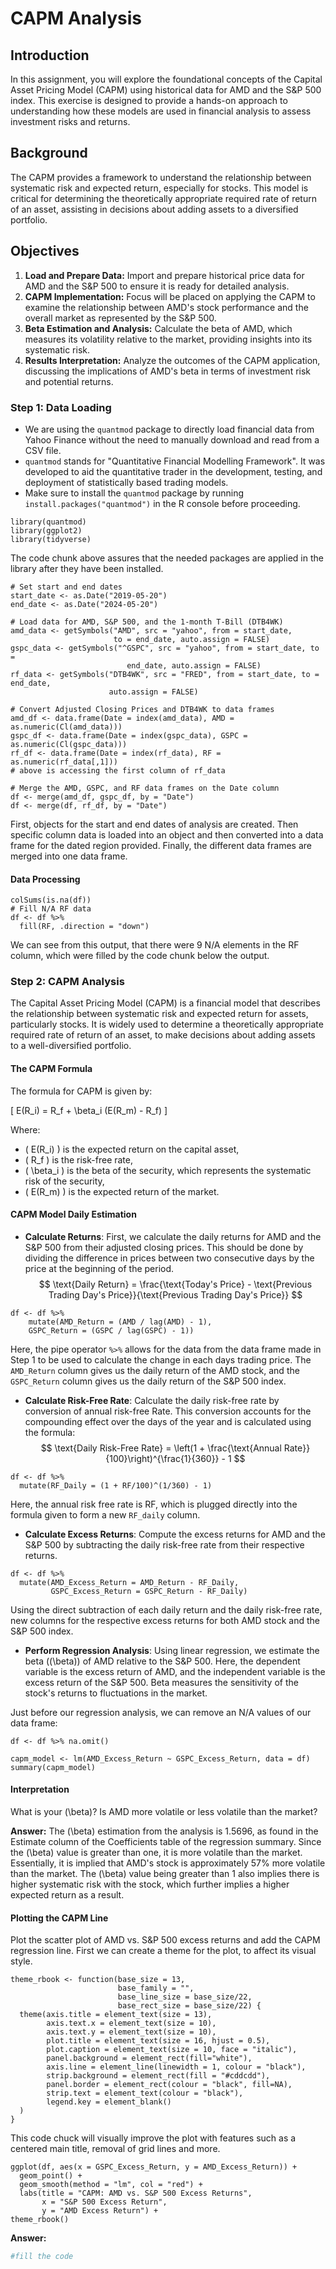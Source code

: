 
# CAPM Analysis


## Introduction

In this assignment, you will explore the foundational concepts of the Capital Asset Pricing Model (CAPM) using historical data for AMD and the S&P 500 index. This exercise is designed to provide a hands-on approach to understanding how these models are used in financial analysis to assess investment risks and returns.

## Background

The CAPM provides a framework to understand the relationship between systematic risk and expected return, especially for stocks. This model is critical for determining the theoretically appropriate required rate of return of an asset, assisting in decisions about adding assets to a diversified portfolio.

## Objectives

1. **Load and Prepare Data:** Import and prepare historical price data for AMD and the S&P 500 to ensure it is ready for detailed analysis.
2. **CAPM Implementation:** Focus will be placed on applying the CAPM to examine the relationship between AMD's stock performance and the overall market as represented by the S&P 500.
3. **Beta Estimation and Analysis:** Calculate the beta of AMD, which measures its volatility relative to the market, providing insights into its systematic risk.
4. **Results Interpretation:** Analyze the outcomes of the CAPM application, discussing the implications of AMD's beta in terms of investment risk and potential returns.

### Step 1: Data Loading

- We are using the `quantmod` package to directly load financial data from Yahoo Finance without the need to manually download and read from a CSV file.
- `quantmod` stands for "Quantitative Financial Modelling Framework". It was developed to aid the quantitative trader in the development, testing, and deployment of statistically based trading models.
- Make sure to install the `quantmod` package by running `install.packages("quantmod")` in the R console before proceeding.
```{r packages}
library(quantmod)
library(ggplot2)
library(tidyverse)
```
The code chunk above assures that the needed packages are applied in the library after they have been installed.
```{r load-data}
# Set start and end dates
start_date <- as.Date("2019-05-20")
end_date <- as.Date("2024-05-20")

# Load data for AMD, S&P 500, and the 1-month T-Bill (DTB4WK)
amd_data <- getSymbols("AMD", src = "yahoo", from = start_date, 
                       to = end_date, auto.assign = FALSE)
gspc_data <- getSymbols("^GSPC", src = "yahoo", from = start_date, to = 
                          end_date, auto.assign = FALSE)
rf_data <- getSymbols("DTB4WK", src = "FRED", from = start_date, to = end_date, 
                      auto.assign = FALSE)

# Convert Adjusted Closing Prices and DTB4WK to data frames
amd_df <- data.frame(Date = index(amd_data), AMD = as.numeric(Cl(amd_data)))
gspc_df <- data.frame(Date = index(gspc_data), GSPC = as.numeric(Cl(gspc_data)))
rf_df <- data.frame(Date = index(rf_data), RF = as.numeric(rf_data[,1]))  
# above is accessing the first column of rf_data

# Merge the AMD, GSPC, and RF data frames on the Date column
df <- merge(amd_df, gspc_df, by = "Date")
df <- merge(df, rf_df, by = "Date")
```
First, objects for the start and end dates of analysis are created. Then specific column data is loaded into an object and then converted into a data frame for the dated region provided. Finally, the different data frames are merged into one data frame.
#### Data Processing 
```{r data}
colSums(is.na(df))
# Fill N/A RF data
df <- df %>%
  fill(RF, .direction = "down") 
```
We can see from this output, that there were 9 N/A elements in the RF column, which were filled by the code chunk below the output.

### Step 2: CAPM Analysis

The Capital Asset Pricing Model (CAPM) is a financial model that describes the relationship between systematic risk and expected return for assets, particularly stocks. It is widely used to determine a theoretically appropriate required rate of return of an asset, to make decisions about adding assets to a well-diversified portfolio.

#### The CAPM Formula
The formula for CAPM is given by:

\[ E(R_i) = R_f + \beta_i (E(R_m) - R_f) \]

Where:

- \( E(R_i) \) is the expected return on the capital asset,
- \( R_f \) is the risk-free rate,
- \( \beta_i \) is the beta of the security, which represents the systematic risk of the security,
- \( E(R_m) \) is the expected return of the market.



#### CAPM Model Daily Estimation

- **Calculate Returns**: First, we calculate the daily returns for AMD and the S&P 500 from their adjusted closing prices. This should be done by dividing the difference in prices between two consecutive days by the price at the beginning of the period.
$$
\text{Daily Return} = \frac{\text{Today's Price} - \text{Previous Trading Day's Price}}{\text{Previous Trading Day's Price}}
$$

```{r return}
df <- df %>%
    mutate(AMD_Return = (AMD / lag(AMD) - 1),
    GSPC_Return = (GSPC / lag(GSPC) - 1))
```
Here, the pipe operator `%>%` allows for the data from the data frame made in Step 1 to be used to calculate the change in each days trading price.
The `AMD_Return` column gives us the daily return of the AMD stock, and the `GSPC_Return` column gives us the daily return of the S&P 500 index.

- **Calculate Risk-Free Rate**: Calculate the daily risk-free rate by conversion of annual risk-free Rate. This conversion accounts for the compounding effect over the days of the year and is calculated using the formula:
$$
\text{Daily Risk-Free Rate} = \left(1 + \frac{\text{Annual Rate}}{100}\right)^{\frac{1}{360}} - 1
$$

```{r riskfree}
df <- df %>%
  mutate(RF_Daily = (1 + RF/100)^(1/360) - 1)
```
Here, the annual risk free rate is RF, which is plugged directly into the formula given to form a new `RF_daily` column. 

- **Calculate Excess Returns**: Compute the excess returns for AMD and the S&P 500 by subtracting the daily risk-free rate from their respective returns.

```{r excess return}
df <- df %>%
  mutate(AMD_Excess_Return = AMD_Return - RF_Daily,
         GSPC_Excess_Return = GSPC_Return - RF_Daily)
```
Using the direct subtraction of each daily return and the daily risk-free rate, new columns for the respective excess returns for both AMD stock and the S&P 500 index.

- **Perform Regression Analysis**: Using linear regression, we estimate the beta (\(\beta\)) of AMD relative to the S&P 500. Here, the dependent variable is the excess return of AMD, and the independent variable is the excess return of the S&P 500. Beta measures the sensitivity of the stock's returns to fluctuations in the market.

Just before our regression analysis, we can remove an N/A values of our data frame:
```{r NA removal}
df <- df %>% na.omit()
```

```{r lm}
capm_model <- lm(AMD_Excess_Return ~ GSPC_Excess_Return, data = df)
summary(capm_model)
```


#### Interpretation

What is your \(\beta\)? Is AMD more volatile or less volatile than the market?

**Answer:**
The \(\beta\) estimation from the analysis is 1.5696, as found in the Estimate column of the Coefficients table of the regression summary. Since the \(\beta\) value is greater than one, it is more volatile than the market. Essentially, it is implied that AMD's stock is approximately 57% more volatile than the market. The \(\beta\) value being greater than 1 also implies there is higher systematic risk with the stock, which further implies a higher expected return as a result.


#### Plotting the CAPM Line
Plot the scatter plot of AMD vs. S&P 500 excess returns and add the CAPM regression line.
First we can create a theme for the plot, to affect its visual style.
```{r theme}
theme_rbook <- function(base_size = 13,
                        base_family = "",
                        base_line_size = base_size/22,
                        base_rect_size = base_size/22) {
  theme(axis.title = element_text(size = 13),
        axis.text.x = element_text(size = 10),
        axis.text.y = element_text(size = 10),
        plot.title = element_text(size = 16, hjust = 0.5),
        plot.caption = element_text(size = 10, face = "italic"),
        panel.background = element_rect(fill="white"),
        axis.line = element_line(linewidth = 1, colour = "black"),
        strip.background = element_rect(fill = "#cddcdd"),
        panel.border = element_rect(colour = "black", fill=NA),
        strip.text = element_text(colour = "black"),
        legend.key = element_blank()
  )
}
```
This code chuck will visually improve the plot with features such as a centered main title, removal of grid lines and more.
```{r plot}
ggplot(df, aes(x = GSPC_Excess_Return, y = AMD_Excess_Return)) +
  geom_point() +
  geom_smooth(method = "lm", col = "red") +
  labs(title = "CAPM: AMD vs. S&P 500 Excess Returns",
       x = "S&P 500 Excess Return",
       y = "AMD Excess Return") +
theme_rbook()
```


**Answer:**

```r
#fill the code
```
